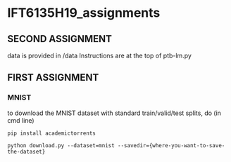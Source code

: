 # IFT6135H19_assignments

## SECOND ASSIGNMENT
data is provided in /data
Instructions are at the top of ptb-lm.py


## FIRST ASSIGNMENT

### MNIST
to download the MNIST dataset with standard train/valid/test splits, do (in cmd line)

`pip install academictorrents`

`python download.py --dataset=mnist --savedir={where-you-want-to-save-the-dataset}`

